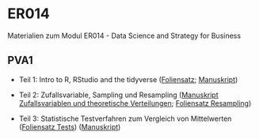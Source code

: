 # ER014
Materialien zum Modul ER014 - Data Science and Strategy for Business


## PVA1

* Teil 1: Intro to R, RStudio and the tidyverse ([Foliensatz](https://FFHS-EconomicResearch.github.io/ER014/Rmd/PVA1/01_Intro_R_tidy.html#1); [Manuskript](https://FFHS-EconomicResearch.github.io/ER014/Rmd/PVA1/01_DatenprojekteR.html#1))

* Teil 2: Zufallsvariable, Sampling und Resampling ([Manuskript Zufallsvariablen und theoretische Verteilungen](https://FFHS-EconomicResearch.github.io/ER014/Rmd/PVA1/02_Zufallsvariablen.html); [Foliensatz Resampling](https://FFHS-EconomicResearch.github.io/ER014/Rmd/PVA1/02_Sampling_slides.html))

* Teil 3: Statistische Testverfahren zum Vergleich von Mittelwerten ([Foliensatz Tests](https://FFHS-EconomicResearch.github.io/ER014/Rmd/PVA1/03_Testing_slides.html)) ([Manuskript](https://FFHS-EconomicResearch.github.io/ER014/Rmd/PVA1/03_Tests.html#1))




